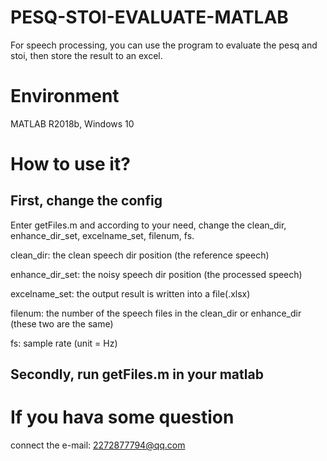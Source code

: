 # PESQ-STOI-EVALUATE-MATLAB
For speech processing, you can use the program to evaluate the pesq and stoi, then store the result to an excel.
# Environment
MATLAB R2018b, Windows 10
# How to use it?
## First, change the config
Enter getFiles.m and according to your need, change the clean_dir, enhance_dir_set, excelname_set, filenum, fs.

clean_dir: the clean speech dir position (the reference speech)

enhance_dir_set: the noisy speech dir position (the processed speech)

excelname_set: the output result is written into a file(.xlsx)

filenum: the number of the speech files in the clean_dir or enhance_dir (these two are the same)

fs: sample rate (unit = Hz)
## Secondly, run getFiles.m in your matlab

# If you hava some question
connect the e-mail: 2272877794@qq.com
